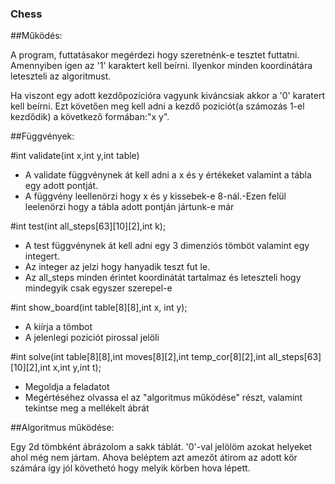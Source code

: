 ### Chess

##Működés:

A program, futtatásakor megérdezi hogy szeretnénk-e tesztet futtatni.
Amennyiben igen az '1' karaktert kell beírni. Ilyenkor minden koordinátára leteszteli az algoritmust.

Ha viszont egy adott kezdőpozícióra vagyunk kiváncsiak akkor a '0' karatert kell beírni. Ezt követően meg kell adni a kezdő poziciót(a számozás 1-el kezdődik)
a következő formában:"x y".

##Függvények:

#int validate(int x,int y,int table)

  - A validate függvénynek át kell adni a x és y értékeket valamint a tábla egy adott pontját.
  - A függvény leellenörzi hogy x és y kissebek-e 8-nál.-Ezen felül leelenörzi hogy a tábla adott pontján jártunk-e már

#int test(int all_steps[63][10][2],int k);

  - A test függvénynek át kell adni egy 3 dimenziós tömböt valamint egy integert.
  - Az integer az jelzi hogy hanyadik teszt fut le.
  - Az all_steps minden érintet koordinátát tartalmaz és leteszteli hogy mindegyik csak egyszer szerepel-e


#int show_board(int table[8][8],int x, int y);

  - A kiírja a tömbot
  - A jelenlegi poziciót pirossal jelöli

#int solve(int table[8][8],int moves[8][2],int temp_cor[8][2],int all_steps[63][10][2],int x,int y,int t);

  - Megoldja a feladatot
  - Megértéséhez olvassa el az "algoritmus működése" részt, valamint tekintse meg a mellékelt ábrát

##Algoritmus működése:

Egy 2d tömbként ábrázolom a sakk táblát. '0'-val jelölöm azokat helyeket ahol még nem jártam. Ahova beléptem azt amezőt átirom az adott kör számára így
jól követhetó hogy melyik körben hova lépett.



